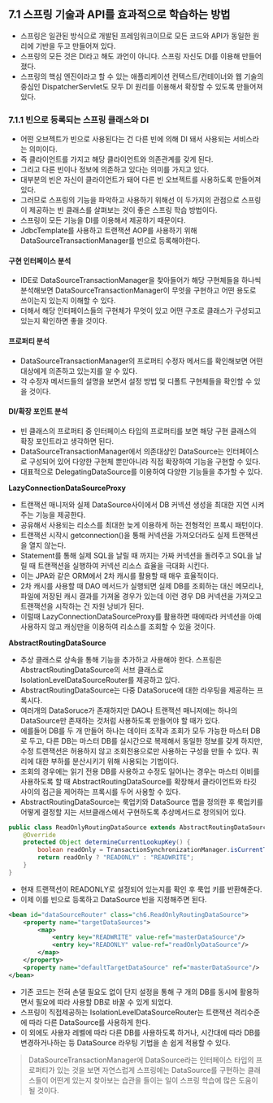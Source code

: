 ## 7.1 스프링 기술과 API를 효과적으로 학습하는 방법
- 스프링은 일관된 방식으로 개발된 프레임워크이므로 모든 코드와 API가 동일한 원리에 기반을 두고 만들어져 있다.
- 스프링의 모든 것은 DI라고 해도 과언이 아니다. 스프링 자신도 DI를 이용해 만들어 졌다.
- 스프링의 핵심 엔진이라고 할 수 있는 애플리케이션 컨텍스트/컨테이너와 웹 기술의 중심인 DispatcherServlet도 모두 DI 원리를 이용해서 확장할 수 있도록 만들어져 있다.

### 7.1.1 빈으로 등록되는 스프링 클래스와 DI
- 어떤 오브젝트가 빈으로 사용된다는 건 다른 빈에 의해 DI 돼서 사용되는 서비스라는 의미이다.
- 즉 클라이언트를 가지고 해당 클라이언트와 의존관계를 갖게 된다.
- 그리고 다른 빈이나 정보에 의존하고 있다는 의미를 가지고 있다.
- 대부분의 빈은 자신이 클라이언트가 돼어 다른 빈 오브젝트를 사용하도록 만들어져 있다.
- 그러므로 스프링의 기능을 파악하고 사용하기 위해선 이 두가지의 관점으로 스프링이 제공하는 빈 클래스를 살펴보는 것이 좋은 스프링 학습 방법이다.
- 스프링이 모든 기능을 DI를 이용해서 제공하기 때문이다.
- JdbcTemplate를 사용하고 트랜잭션 AOP를 사용하기 위해 DataSourceTransactionManager를 빈으로 등록해야한다.

#### 구현 인터페이스 분석
- IDE로 DataSourceTransactionManager을 찾아들어가 해당 구현체들을 하나씩 분석해보면 DataSourceTransactionManager이 무엇을 구현하고 어떤 용도로 쓰이는지 있는지 이해할 수 있다.
- 더해서 해당 인터페이스들의 구현체가 무엇이 있고 어떤 구조로 클래스가 구성되고 있는지 확인하면 좋을 것이다.

#### 프로퍼티 분석
- DataSourceTransactionManager의 프로퍼티 수정자 메서드를 확인해보면 어떤 대상에게 의존하고 있는지를 알 수 있다.
- 각 수정자 메서드들의 설명을 보면서 설정 방법 및 디폴트 구현체들을 확인할 수 있을 것이다.

#### DI/확장 포인트 분석
- 빈 클래스의 프로퍼티 중 인터페이스 타입의 프로퍼티를 보면 해당 구현 클래스의 확장 포인트라고 생각하면 된다.
- DataSourceTransactionManager에서 의존대상인 DataSource는 인터페이스로 구성되어 있어 다양한 구현체 뿐만아니라 직접 확장하여 기능을 구현할 수 있다.
- 대표적으로 DelegatingDataSource를 이용하여 다양한 기능들을 추가할 수 있다.

**LazyConnectionDataSourceProxy**
- 트랜잭션 매니저와 실제 DataSource사이에서 DB 커넥션 생성을 최대한 지연 시켜주는 기능을 제공한다.
- 공유해서 사용되는 리소스를 최대한 늦게 이용하게 하는 전형적인 프록시 패턴이다.
- 트랜잭션 시작시 getconnection()을 통해 커넥션을 가져오더라도 실제 트랜잭션을 열지 않는다.
- Statement를 통해 실제 SQL을 날릴 때 까지는 가짜 커넥션을 돌려주고 SQL을 날릴 때 트랜잭션을 실행하여 커넥션 리소스 효율을 극대화 시킨다.
- 이는 JPA와 같은 ORM에서 2차 캐시를 활용할 때 매우 효율적이다.
- 2차 캐시를 사용할 때 DAO 메서드가 실행되면 실제 DB를 조회하는 대신 메모리나, 파일에 저장된 캐시 결과를 가져올 경우가 있는데 이런 경우 DB 커넥션을 가져오고 트랜잭션을 시작하는 건 자원 낭비가 된다.
- 이럴때 LazyConnectionDataSourceProxy를 활용하면 때에따라 커넥션을 아예 사용하지 않고 캐싱만을 이용하여 리소스를 조회할 수 있을 것이다.

**AbstractRoutingDataSource**
- 추상 클래스로 상속을 통해 기능을 추가하고 사용해야 한다. 스프링은 AbstractRoutingDataSource의 서브 클래스로 IsolationLevelDataSourceRouter를 제공하고 있다.
- AbstractRoutingDataSource는 다중 DataSoruce에 대한 라우팅을 제공하는 프록시다.
- 여러개의 DataSoruce가 존재하지만 DAO나 트랜잭션 매니저에는 하나의 DataSource만 존재하는 것처럼 사용하도록 만들어야 할 때가 있다.
- 에를들어 DB를 두 개 만들어 하나는 데이터 조작과 조회가 모두 가능한 마스터 DB로 두고, 다른 DB는 마스터 DB를 실시간으로 복제해서 동일한 정보를 갖게 하지만, 수정 트랜잭션은 허용하지 않고 조회전용으로만 사용하는 구성을 만들 수 있다. 쿼리에 대한 부하를 분산시키기 위해 사용되는 기법이다.
- 조회의 경우에는 읽기 전용 DB를 사용하고 수정도 일어나는 경우는 마스터 이비를 사용하도록 할 때 AbstractRoutingDataSource를 확장해서 클라이언트와 타깃 사이의 접근을 제어하는 프록시를 두어 사용할 수 있다.
- AbstractRoutingDataSource는 룩업키와 DataSource 맵을 정의한 후 룩업키를 어떻게 결정할 지는 서브클래스에서 구현하도록 추상메서드로 정의되어 있다.

```Java
public class ReadOnlyRoutingDataSource extends AbstractRoutingDataSource {
    @Override
    protected Object determineCurrentLookupKey() {
        boolean readOnly = TransactionSynchronizationManager.isCurrentTransactionReadOnly();
        return readOnly ? "READONLY" : "READWRITE";
    }
}
```
- 현재 트랜잭션이 READONLY로 설정되어 있는지를 확인 후 룩업 키를 반환해준다.
- 이제 이를 빈으로 등록하고 DataSource 빈을 지정해주면 된다.

```xml
<bean id="dataSourceRouter" class="ch6.ReadOnlyRoutingDataSource">
    <property name="targetDataSources">
        <map>
            <entry key="READWRITE" value-ref="masterDataSource"/>
            <entry key="READONLY" value-ref="readOnlyDataSource"/>
        </map>
    </property>
    <property name="defaultTargetDataSource" ref="masterDataSource"/>
</bean>
```
- 기존 코드는 전혀 손댈 필요도 없이 단지 설정을 통해 구 개의 DB를 동시에 활용하면서 필요에 따라 사용할 DB로 바꿀 수 있게 되었다.
- 스프링이 직접제공하는 IsolationLevelDataSourceRouter는 트랜잭션 격리수준에 따라 다른 DataSource를 사용하게 한다.
- 이 외에도 사용자 레벨에 따라 다른 DB를 사용하도록 하거나, 시간대에 따라 DB를 변경하거나하는 등 DataSource 라우팅 기법을 손 쉽게 적용할 수 있다.

> DataSourceTransactionManager에 DataSource라는 인터페이스 타입의 프로퍼티가 있는 것을 보면 자연스럽게 스프링에는 DataSource를 구현하는 클래스들이 어떤게 있는지 찾아보는 습관을 들이는 일이 스프링 학습에 많은 도움이 될 것이다.

